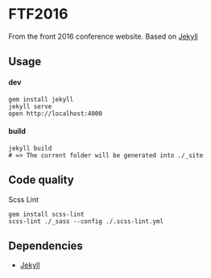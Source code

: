 FTF2016
=====================
From the front 2016 conference website. 
Based on [Jekyll](https://jekyllrb.com/)

## Usage

#### dev
```
gem install jekyll
jekyll serve
open http://localhost:4000
```

#### build
```
jekyll build
# => The current folder will be generated into ./_site
```

## Code quality
Scss Lint

```
gem install scss-lint
scss-lint ./_sass --config ./.scss-lint.yml
```

## Dependencies

* [Jekyll](https://jekyllrb.com/)

